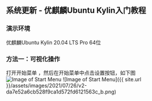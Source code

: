 ## 系统更新 - 优麒麟Ubuntu Kylin入门教程

### 演示环境

优麒麟Ubuntu Kylin 20.04 LTS Pro 64位

### 方法一：可视化操作

打开开始菜单 ，然后在开始菜单中点击设置按钮，如下图
![Image of Start Menu](https://guangya.github.io/ubuntukylin/images/2021/07/26/v2-da7e52a6cb528f9ca1d572fd6121563c_b.png)
![Image of Start Menu]({{ site.url }}/assets/images/2021/07/26/v2-da7e52a6cb528f9ca1d572fd6121563c_b.png)